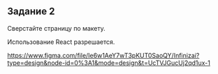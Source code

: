 ## Задание 2

Сверстайте страницу по макету.

Использование React разрешается.

https://www.figma.com/file/Ie6w1AeY7wT3pKUT0SaoQY/Infinizai?type=design&node-id=0%3A1&mode=design&t=UcTVJGucUj2qd1ux-1
